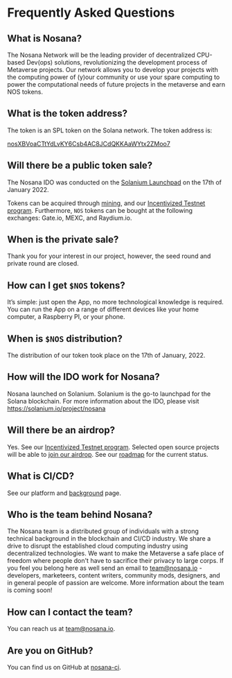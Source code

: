 # Frequently Asked Questions

## What is Nosana?

The Nosana Network will be the leading provider of decentralized CPU-based Dev(ops) solutions,
revolutionizing the development process of Metaverse projects.
Our network allows you to develop your projects with the computing power of (y)our community or use
your spare computing to power the computational needs of future projects in the metaverse and earn NOS tokens.

## What is the token address?

The token is an SPL token on the Solana network. The token address is:

[nosXBVoaCTtYdLvKY6Csb4AC8JCdQKKAaWYtx2ZMoo7](https://solscan.io/token/nosXBVoaCTtYdLvKY6Csb4AC8JCdQKKAaWYtx2ZMoo7)

## Will there be a public token sale?

The Nosana IDO was conducted on the [Solanium Launchpad](https://www.solanium.io/project/nosana/) on the 17th of January 2022.

Tokens can be acquired through [mining](../tokenomics/utility#mining),
and our [Incentivized Testnet program](../nosana/testnet).
Furthermore, `NOS` tokens can be bought at the following exchanges: Gate.io, MEXC, and Raydium.io.

## When is the private sale?

Thank you for your interest in our project, however, the seed round and private round are closed.

## How can I get `$NOS` tokens?

It’s simple: just open the App, no more technological knowledge is required.
You can run the App on a range of different devices like your home computer, a Raspberry PI, or your phone.

## When is `$NOS` distribution?

The distribution of our token took place on the 17th of January, 2022.

## How will the IDO work for Nosana?

Nosana launched on Solanium. Solanium is the go-to launchpad for the Solana blockchain.
For more information about the IDO, please visit https://solanium.io/project/nosana

## Will there be an airdrop?

Yes. See our [Incentivized Testnet program](../nosana/testnet).
Selected open source projects will be able to [join our airdrop](https://bit.ly/NosanaBetaForm-hp).
See our [roadmap](roadmap) for the current status.

## What is CI/CD?

See our platform and [background](background) page.

## Who is the team behind Nosana?

The Nosana team is a distributed group of individuals with a strong technical background in the blockchain and CI/CD industry. We share a drive to disrupt the established cloud computing industry using decentralized technologies. We want to make the Metaverse a safe place of freedom where people don't have to sacrifice their privacy to large corps. If you feel you belong here as well send an email to team@nosana.io - developers, marketeers, content writers, community mods, designers, and in general people of passion are welcome. More information about the team is coming soon!

## How can I contact the team?

You can reach us at [team@nosana.io](mailto:team@nosana.io).

## Are you on GitHub?

You can find us on GitHub at [nosana-ci](https://github.com/nosana-ci).
